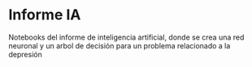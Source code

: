 # Informe IA

Notebooks del informe de inteligencia artificial, donde se crea una red neuronal y un arbol de decisión para un problema relacionado a la depresión